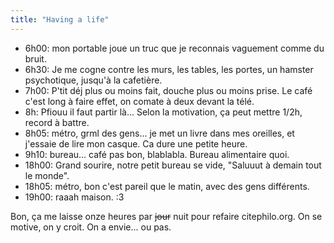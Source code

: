 ```yaml
---
title: "Having a life"
---
```


  * 6h00: mon portable joue un truc que je reconnais vaguement comme du bruit.
  * 6h30: Je me cogne contre les murs, les tables, les portes, un hamster psychotique, jusqu'à la cafetière.
  * 7h00: P'tit déj plus ou moins fait, douche plus ou moins prise. Le café c'est long à faire effet, on comate à deux devant la télé.
  * 8h: Pfiouu il faut partir là... Selon la motivation, ça peut mettre 1/2h, record à battre.
  * 8h05: métro, grml des gens... je met un livre dans mes oreilles, et j'essaie de lire mon casque. Ca dure une petite heure.
  * 9h10: bureau... café pas bon, blablabla. Bureau alimentaire quoi.
  * 18h00: Grand sourire, notre petit bureau se vide, "Saluuut à demain tout le monde".
  * 18h05: métro, bon c'est pareil que le matin, avec des gens différents.
  * 19h00: raaah maison. :3

Bon, ça me laisse onze heures par <s>jour</s> nuit pour refaire citephilo.org.
On se motive, on y croit. On a envie... ou pas.

